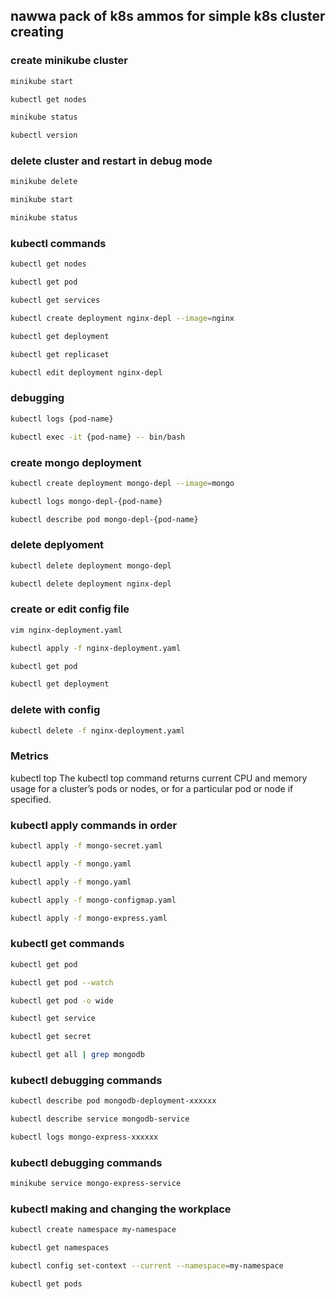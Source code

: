 
<!-- GETTING STARTED -->
## nawwa pack of k8s ammos for simple k8s cluster creating

### create minikube cluster


```sh
minikube start 

kubectl get nodes

minikube status

kubectl version
```

### delete cluster and restart in debug mode
```sh
minikube delete

minikube start 

minikube status
```


### kubectl commands

```sh
kubectl get nodes

kubectl get pod

kubectl get services

kubectl create deployment nginx-depl --image=nginx

kubectl get deployment

kubectl get replicaset

kubectl edit deployment nginx-depl
```


### debugging
```sh
kubectl logs {pod-name}

kubectl exec -it {pod-name} -- bin/bash
```

### create mongo deployment
```sh
kubectl create deployment mongo-depl --image=mongo

kubectl logs mongo-depl-{pod-name}

kubectl describe pod mongo-depl-{pod-name}
```

### delete deplyoment
```sh
kubectl delete deployment mongo-depl

kubectl delete deployment nginx-depl
```

### create or edit config file
```sh
vim nginx-deployment.yaml

kubectl apply -f nginx-deployment.yaml

kubectl get pod

kubectl get deployment
```

### delete with config
```sh
kubectl delete -f nginx-deployment.yaml
```

### Metrics
kubectl top The kubectl top command returns current CPU and memory usage for a cluster’s pods or nodes, or for a particular pod or node if specified.

### kubectl apply commands in order

```sh
kubectl apply -f mongo-secret.yaml

kubectl apply -f mongo.yaml

kubectl apply -f mongo.yaml

kubectl apply -f mongo-configmap.yaml 

kubectl apply -f mongo-express.yaml
```

### kubectl get commands
```sh
kubectl get pod

kubectl get pod --watch

kubectl get pod -o wide

kubectl get service

kubectl get secret

kubectl get all | grep mongodb
```
### kubectl debugging commands
```sh
kubectl describe pod mongodb-deployment-xxxxxx

kubectl describe service mongodb-service

kubectl logs mongo-express-xxxxxx
```
### kubectl debugging commands
```sh
minikube service mongo-express-service
```

### kubectl making and changing the workplace

```sh
kubectl create namespace my-namespace

kubectl get namespaces

kubectl config set-context --current --namespace=my-namespace

kubectl get pods
```





  
